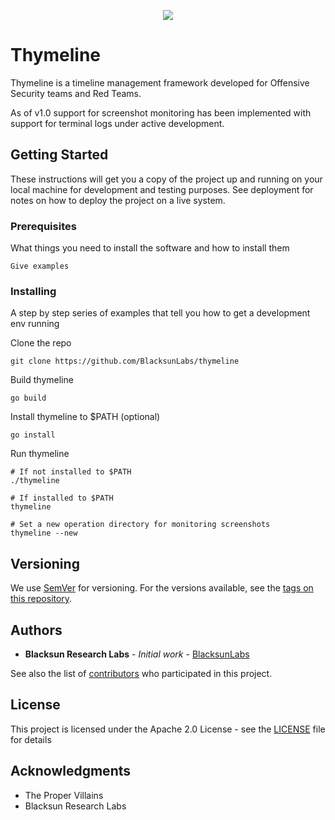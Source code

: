 <p align="center"><img src ="https://user-images.githubusercontent.com/29786827/47677441-54cdc800-db7c-11e8-97af-c27335962d5e.png" /></p>

# Thymeline

Thymeline is a timeline management framework developed for Offensive Security teams and Red Teams. 

As of v1.0 support for screenshot monitoring has been implemented with support for terminal logs under active development.

## Getting Started

These instructions will get you a copy of the project up and running on your local machine for development and testing purposes. See deployment for notes on how to deploy the project on a live system.

### Prerequisites

What things you need to install the software and how to install them

```
Give examples
```

### Installing

A step by step series of examples that tell you how to get a development env running

Clone the repo

```
git clone https://github.com/BlacksunLabs/thymeline
```

Build thymeline
```
go build
```

Install thymeline to $PATH (optional)
```
go install
```

Run thymeline
```
# If not installed to $PATH
./thymeline

# If installed to $PATH
thymeline

# Set a new operation directory for monitoring screenshots
thymeline --new
```

## Versioning

We use [SemVer](http://semver.org/) for versioning. For the versions available, see the [tags on this repository](https://github.com/BlacksunLabs/thymeline/tags). 

## Authors

* **Blacksun Research Labs** - *Initial work* - [BlacksunLabs](https://github.com/BlacksunLabs)

See also the list of [contributors](https://github.com/BlacksunLabs/thymeline/contributors) who participated in this project.

## License

This project is licensed under the Apache 2.0 License - see the [LICENSE](LICENSE) file for details

## Acknowledgments

* The Proper Villains 
* Blacksun Research Labs
